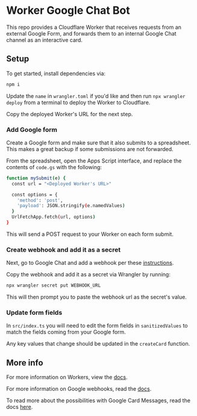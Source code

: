 # Worker Google Chat Bot

This repo provides a Cloudflare Worker that receives requests from an external Google Form, and forwards them to an internal Google Chat channel as an interactive card.

## Setup

To get started, install dependencies via:

```sh
npm i
```

Update the `name` in `wrangler.toml` if you'd like and then run `npx wrangler deploy` from a terminal to deploy the Worker to Cloudflare.

Copy the deployed Worker's URL for the next step.

### Add Google form

Create a Google form and make sure that it also submits to a spreadsheet. This makes a great backup if some submissions are not forwarded.

From the spreadsheet, open the Apps Script interface, and replace the contents of `code.gs` with the following:

```sh
function mySubmit(e) {
  const url = "<Deployed Worker's URL>"

  const options = {
    'method': 'post',
    'payload': JSON.stringify(e.namedValues)
  }
  UrlFetchApp.fetch(url, options)
}
```

This will send a POST request to your Worker on each form submit.

### Create webhook and add it as a secret

Next, go to Google Chat and add a webhook per these [instructions](https://developers.google.com/chat/how-tos/webhooks#step_1_register_the_incoming_webhook).

Copy the webhook and add it as a secret via Wrangler by running:

```sh
npx wrangler secret put WEBHOOK_URL
```

This will then prompt you to paste the webhook url as the secret's value.

### Update form fields

In `src/index.ts` you will need to edit the form fields in `sanitizedValues` to match the fields coming from your Google form.

Any key values that change should be updated in the  `createCard` function.

## More info

For more information on Workers, view the [docs](https://developers.cloudflare.com/workers/).

For more information on Google webhooks, read the [docs](https://developers.google.com/chat/how-tos/webhooks). 

To read more about the possibilities with Google Card Messages, read the docs [here](https://developers.google.com/chat/api/guides/message-formats/cards).
